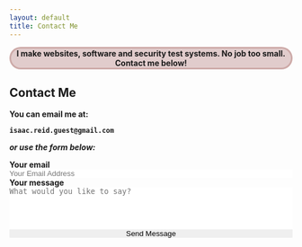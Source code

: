 ```yaml
---
layout: default
title: Contact Me
---
```


<p style="
    border: rgba(138, 58, 50, 0.24) solid;
    background-color: rgba(138, 50, 50, 0.24);
    text-align: center;
    border-radius: 20px;
    "><b Hire me!</b> I make websites, software and security test systems. No job too small. Contact me below!</p>

## Contact Me

You can email me at:

`isaac.reid.guest@gmail.com`

*or use the form below:*

<div>
<form action="https://formspree.io/isaac.reid.guest@gmail.com" method="POST" class="form-stacked form-light">
    <input type="hidden" name="_next" value="https://ir-g.uk/m/email-thanks/">
    <label for="email">Your email</label>
    <input type="text" name="email" style="width: 100%; resize: none; border: none; padding: 0;" placeholder="Your Email Address">
    <br>
    <label for="content">Your message</label>
    <textarea type="text" name="content" style="width: 100%; resize: none; border: none; padding: 0;" rows="5" placeholder="What would you like to say?"></textarea>
    <br>
    <input type="submit" style="width: 100%; resize: none; border: none; padding: 0;" value="Send Message">
  </form>
</div>
